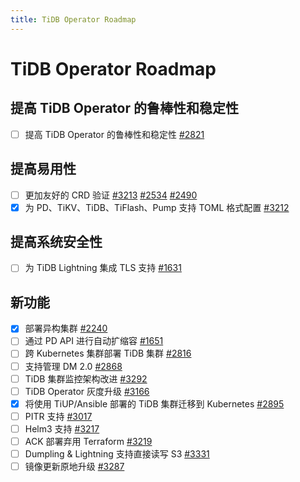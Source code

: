 ```yaml
---
title: TiDB Operator Roadmap
---
```


# TiDB Operator Roadmap

## 提高 TiDB Operator 的鲁棒性和稳定性

- [ ] 提高 TiDB Operator 的鲁棒性和稳定性 [#2821](https://github.com/pingcap/tidb-operator/issues/2821)

## 提高易用性

- [ ] 更加友好的 CRD 验证 [#3213](https://github.com/pingcap/tidb-operator/issues/3213) [#2534](https://github.com/pingcap/tidb-operator/issues/2534) [#2490](https://github.com/pingcap/tidb-operator/issues/2490)
- [x] 为 PD、TiKV、TiDB、TiFlash、Pump 支持 TOML 格式配置 [#3212](https://github.com/pingcap/tidb-operator/issues/3212)

## 提高系统安全性

- [ ] 为 TiDB Lightning 集成 TLS 支持 [#1631](https://github.com/pingcap/tidb-operator/issues/1631)

## 新功能

- [x] 部署异构集群 [#2240](https://github.com/pingcap/tidb-operator/issues/2240)
- [ ] 通过 PD API 进行自动扩缩容 [#1651](https://github.com/pingcap/tidb-operator/issues/1651)
- [ ] 跨 Kubernetes 集群部署 TiDB 集群 [#2816](https://github.com/pingcap/tidb-operator/issues/2816)
- [ ] 支持管理 DM 2.0 [#2868](https://github.com/pingcap/tidb-operator/issues/2868)
- [ ] TiDB 集群监控架构改进 [#3292](https://github.com/pingcap/tidb-operator/issues/3292)
- [ ] TiDB Operator 灰度升级 [#3166](https://github.com/pingcap/tidb-operator/issues/3166)
- [x] 将使用 TiUP/Ansible 部署的 TiDB 集群迁移到 Kubernetes [#2895](https://github.com/pingcap/tidb-operator/issues/2895)
- [ ] PITR 支持 [#3017](https://github.com/pingcap/tidb-operator/issues/3017)
- [ ] Helm3 支持 [#3217](https://github.com/pingcap/tidb-operator/issues/3217)
- [ ] ACK 部署弃用 Terraform [#3219](https://github.com/pingcap/tidb-operator/issues/3219)
- [ ] Dumpling & Lightning 支持直接读写 S3 [#3331](https://github.com/pingcap/tidb-operator/issues/3331)
- [ ] 镜像更新原地升级 [#3287](https://github.com/pingcap/tidb-operator/issues/3287)
